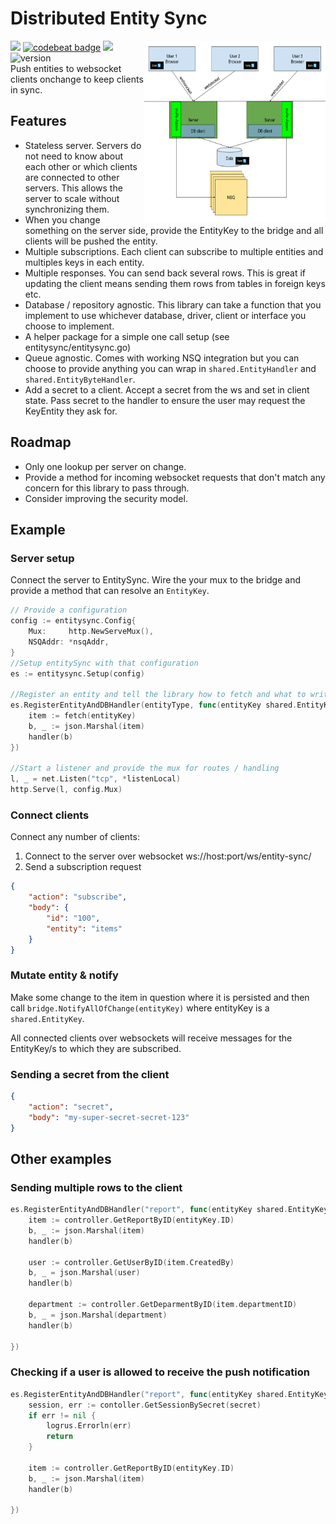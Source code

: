 # Distributed Entity Sync
<img align="right" width="290" height="290" src="docs/diagram-v2.svg" />

<img src="https://goreportcard.com/badge/github.com/just1689/entity-sync">&nbsp;<a href="https://codebeat.co/projects/github-com-just1689-entity-sync-master"><img alt="codebeat badge" src="https://codebeat.co/badges/db75c6df-77e3-4f84-9464-ca1d2062566c" /></a>&nbsp;<a href="https://codeclimate.com/github/just1689/entity-sync/maintainability"><img src="https://api.codeclimate.com/v1/badges/4ccbe11fba6a8037fa76/maintainability" /></a>&nbsp;![version](https://img.shields.io/badge/version-3.0.0-green.svg?cacheSeconds=2592000)
<br />
Push entities to websocket clients onchange to keep clients in sync.

## Features

- Stateless server. Servers do not need to know about each other or which clients are connected to other servers. This allows the server to scale without synchronizing them.
- When you change something on the server side, provide the EntityKey to the bridge and all clients will be pushed the entity.
- Multiple subscriptions. Each client can subscribe to multiple entities and multiples keys in each entity. 
- Multiple responses. You can send back several rows. This is great if updating the client means sending them rows from tables in foreign keys etc.
- Database / repository agnostic. This library can take a function that you implement to use whichever database, driver, client or interface you choose to implement. 
- A helper package for a simple one call setup (see entitysync/entitysync.go)
- Queue agnostic. Comes with working NSQ integration but you can choose to provide anything you can wrap in `shared.EntityHandler` and `shared.EntityByteHandler`.
- Add a secret to a client. Accept a secret from the ws and set in client state. Pass secret to the handler to ensure the user may request the KeyEntity they ask for.

## Roadmap
- Only one lookup per server on change.
- Provide a method for incoming websocket requests that don't match any concern for this library to pass through.
- Consider improving the security model.

## Example

### Server setup
Connect the server to EntitySync. Wire the your mux to the bridge and provide a method that can resolve an `EntityKey`.
```go
// Provide a configuration
config := entitysync.Config{
    Mux:     http.NewServeMux(),
    NSQAddr: *nsqAddr,
}
//Setup entitySync with that configuration
es := entitysync.Setup(config)

//Register an entity and tell the library how to fetch and what to write to the client
es.RegisterEntityAndDBHandler(entityType, func(entityKey shared.EntityKey, secret string, handler shared.ByteHandler) {
    item := fetch(entityKey)
    b, _ := json.Marshal(item)
    handler(b)
})

//Start a listener and provide the mux for routes / handling
l, _ = net.Listen("tcp", *listenLocal)
http.Serve(l, config.Mux)
```

### Connect clients
Connect any number of clients:
1. Connect to the server over websocket ws://host:port/ws/entity-sync/
2. Send a subscription request
 
```json
{
    "action": "subscribe",
    "body": {
        "id": "100",
        "entity": "items"
    }
}
```
### Mutate entity & notify

Make some change to the item in question where it is persisted and then call
`bridge.NotifyAllOfChange(entityKey)` where entityKey is a `shared.EntityKey`.

All connected clients over websockets will receive messages for the EntityKey/s to which they are subscribed.


### Sending a secret from the client
```json
{
    "action": "secret",
    "body": "my-super-secret-secret-123"
}
```




## Other examples

### Sending multiple rows to the client
```go
es.RegisterEntityAndDBHandler("report", func(entityKey shared.EntityKey, secret string, handler shared.ByteHandler) {
	item := controller.GetReportByID(entityKey.ID)
    b, _ := json.Marshal(item)
    handler(b)
        
    user := controller.GetUserByID(item.CreatedBy)
    b, _ = json.Marshal(user)
    handler(b)

    department := controller.GetDeparmentByID(item.departmentID)
    b, _ = json.Marshal(department)
    handler(b)
    
})
```

### Checking if a user is allowed to receive the push notification
```go
es.RegisterEntityAndDBHandler("report", func(entityKey shared.EntityKey, secret string, handler shared.ByteHandler) {
	session, err := contoller.GetSessionBySecret(secret)
	if err != nil {
		logrus.Errorln(err)
		return
	}
	
	item := controller.GetReportByID(entityKey.ID)
    b, _ := json.Marshal(item)
    handler(b)
    
})
```


